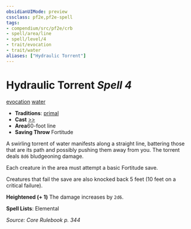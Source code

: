 ```yaml
---
obsidianUIMode: preview
cssclass: pf2e,pf2e-spell
tags:
- compendium/src/pf2e/crb
- spell/area/line
- spell/level/4
- trait/evocation
- trait/water
aliases: ["Hydraulic Torrent"]
---
```

# Hydraulic Torrent *Spell 4*   
[evocation](/rules/traits/evocation.md)  [water](/rules/traits/water.md)  

- **Traditions**: [primal](/rules/traits/primal.md)
- **Cast** [>>](/rules/core-rulebook/chapter-9-playing-the-game.md#Actions "Two-Action") 
- **Area**60-foot line
- **Saving Throw** Fortitude

A swirling torrent of water manifests along a straight line, battering those that are its path and possibly pushing them away from you. The torrent deals `8d6` bludgeoning damage.

Each creature in the area must attempt a basic Fortitude save.

Creatures that fail the save are also knocked back 5 feet (10 feet on a critical failure).

**Heightened (+ 1)** The damage increases by `2d6`.

**Spell Lists**: Elemental

*Source: Core Rulebook p. 344*